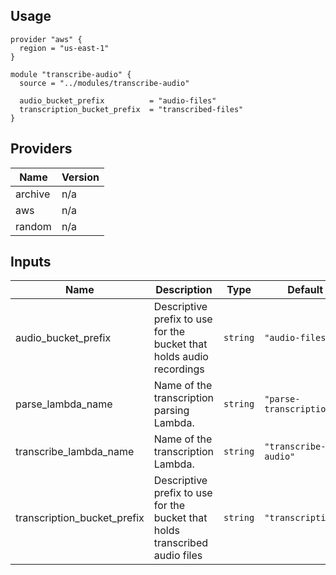 ## Usage
```hcl
provider "aws" {
  region = "us-east-1"
}

module "transcribe-audio" {
  source = "../modules/transcribe-audio"

  audio_bucket_prefix          = "audio-files"
  transcription_bucket_prefix  = "transcribed-files"
}
```

## Providers

| Name | Version |
|------|---------|
| archive | n/a |
| aws | n/a |
| random | n/a |

## Inputs

| Name | Description | Type | Default | Required |
|------|-------------|------|---------|:--------:|
| audio\_bucket\_prefix | Descriptive prefix to use for the bucket that holds audio recordings | `string` | `"audio-files"` | no |
| parse\_lambda\_name | Name of the transcription parsing Lambda. | `string` | `"parse-transcriptions"` | no |
| transcribe\_lambda\_name | Name of the transcription Lambda. | `string` | `"transcribe-audio"` | no |
| transcription\_bucket\_prefix | Descriptive prefix to use for the bucket that holds transcribed audio files | `string` | `"transcriptions"` | no |
